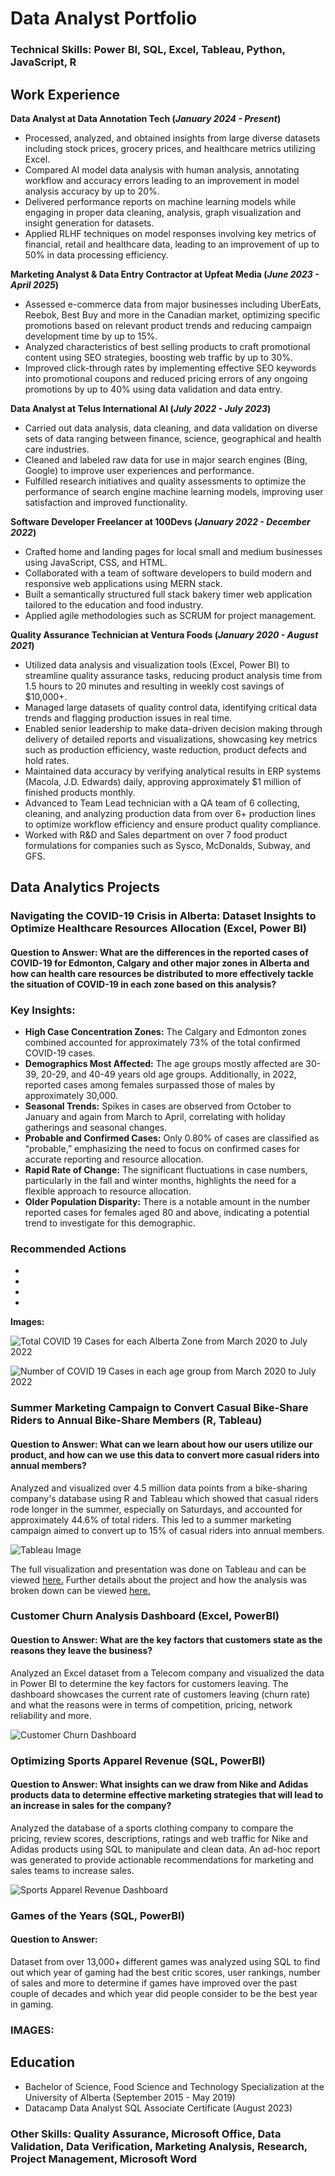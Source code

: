 # Data Analyst Portfolio 

### Technical Skills: Power BI, SQL, Excel, Tableau, Python, JavaScript, R


## **Work Experience**
**Data Analyst at Data Annotation Tech (_January 2024 - Present_)**
- Processed, analyzed, and obtained insights from large diverse datasets including stock prices, grocery prices, and healthcare metrics utilizing Excel.
- Compared AI model data analysis with human analysis, annotating workflow and accuracy errors leading to an improvement in model analysis accuracy by up to 20%.
- Delivered performance reports on machine learning models while engaging in proper data cleaning, analysis, graph visualization and insight generation for datasets.
- Applied RLHF techniques on model responses involving key metrics of financial, retail and healthcare data, leading to an improvement of up to 50% in data processing efficiency.


**Marketing Analyst & Data Entry Contractor at Upfeat Media (_June 2023 - April 2025_)**
- Assessed e-commerce data from major businesses including UberEats, Reebok, Best Buy and more in the Canadian market, optimizing specific promotions based on relevant product trends and reducing campaign development time by up to 15%. 
- Analyzed characteristics of best selling products to craft promotional content using SEO strategies, boosting web traffic by up to 30%.
- Improved click-through rates by implementing effective SEO keywords into promotional coupons and reduced pricing errors of any ongoing promotions by up to 40% using data validation and data entry.


**Data Analyst at Telus International AI (_July 2022 - July 2023_)**
- Carried out data analysis, data cleaning, and data validation on diverse sets of data ranging between finance, science, geographical and health care industries. 
- Cleaned and labeled raw data for use in major search engines (Bing, Google) to improve user experiences and performance.
- Fulfilled research initiatives and quality assessments to optimize the performance of search engine machine learning models, improving user satisfaction and improved functionality.


**Software Developer Freelancer at 100Devs (_January 2022 - December 2022_)**
- Crafted home and landing pages for local small and medium businesses using JavaScript, CSS, and HTML. 
-	Collaborated with a team of software developers to build modern and responsive web applications using MERN stack.
- Built a semantically structured full stack bakery timer web application tailored to the education and food industry.
-	Applied agile methodologies such as SCRUM for project management.
  

**Quality Assurance Technician at Ventura Foods (_January 2020 - August 2021_)**
- Utilized data analysis and visualization tools (Excel, Power BI) to streamline quality assurance tasks, reducing product analysis time from 1.5 hours to 20 minutes and resulting in weekly cost savings of $10,000+.
- Managed large datasets of quality control data, identifying critical data trends and flagging production issues in real time.
- Enabled senior leadership to make data-driven decision making through delivery of detailed reports and visualizations, showcasing key metrics such as production efficiency, waste reduction, product defects and hold rates.
- Maintained data accuracy by verifying analytical results in ERP systems (Macola, J.D. Edwards) daily, approving approximately $1 million of finished products monthly.
- Advanced to Team Lead technician with a QA team of 6 collecting, cleaning, and analyzing production data from over 6+ production lines to optimize workflow efficiency and ensure product quality compliance.
- Worked with R&D and Sales department on over 7 food product formulations for companies such as Sysco, McDonalds, Subway, and GFS.
  


## **Data Analytics Projects**
### Navigating the COVID-19 Crisis in Alberta: Dataset Insights to Optimize Healthcare Resources Allocation (Excel, Power BI)
#### Question to Answer: What are the differences in the reported cases of COVID-19 for Edmonton, Calgary and other major zones in Alberta and how can health care resources be distributed to more effectively tackle the situation of COVID-19 in each zone based on this analysis?

### Key Insights:
-	**High Case Concentration Zones:** The Calgary and Edmonton zones combined accounted for approximately 73% of the total confirmed COVID-19 cases.
-	**Demographics Most Affected:** The age groups mostly affected are 30-39, 20-29, and 40-49 years old age groups. Additionally, in 2022, reported cases among females surpassed those of males by approximately 30,000.
-	**Seasonal Trends:** Spikes in cases are observed from October to January and again from March to April, correlating with holiday gatherings and seasonal changes.
-	**Probable and Confirmed Cases:** Only 0.80% of cases are classified as “probable,” emphasizing the need to focus on confirmed cases for accurate reporting and resource allocation.
-	**Rapid Rate of Change:** The significant fluctuations in case numbers, particularly in the fall and winter months, highlights the need for a flexible approach to resource allocation.
-	**Older Population Disparity:** There is a notable amount in the number reported cases for females aged 80 and above, indicating a potential trend to investigate for this demographic.

### Recommended Actions
-
-
-
-


**Images:**

![Total COVID 19 Cases for each Alberta Zone from March 2020 to July 2022](/assets/CasesByZones.png)



![Number of COVID 19 Cases in each age group from March 2020 to July 2022](/assets/CasesByAgeGroup.png)



### Summer Marketing Campaign to Convert Casual Bike-Share Riders to Annual Bike-Share Members (R, Tableau)
#### Question to Answer: What can we learn about how our users utilize our product, and how can we use this data to convert more casual riders into annual members?

Analyzed and visualized over 4.5 million data points from a bike-sharing company's database using R and Tableau which showed that casual riders rode longer in the summer, especially on Saturdays, and accounted for approximately 44.6% of total riders. This led to a summer marketing campaign aimed to convert up to 15% of casual riders into annual members.

![Tableau Image](/assets/BikeShareTableauImage.PNG)

The full visualization and presentation was done on Tableau and can be viewed [here.](https://public.tableau.com/app/profile/visan2980/viz/DataAnalyticsProjectDashboard/Story1#1)
Further details about the project and how the analysis was broken down can be viewed [here.](https://github.com/Visan1/Data-Analytics-Project)

### Customer Churn Analysis Dashboard (Excel, PowerBI)
#### Question to Answer: What are the key factors that customers state as the reasons they leave the business?

Analyzed an Excel dataset from a Telecom company and visualized the data in Power BI to determine the key factors for customers leaving. The dashboard showcases the current rate of customers leaving (churn rate) and what the reasons were in terms of competition, pricing, network reliability and more. 

![Customer Churn Dashboard](/assets/ChurningCustomersAnalysisDashboard.PNG)


### Optimizing Sports Apparel Revenue (SQL, PowerBI)
#### Question to Answer: What insights can we draw from Nike and Adidas products data to determine effective marketing strategies that will lead to an increase in sales for the company?

Analyzed the database of a sports clothing company to compare the pricing, review scores, descriptions, ratings and web traffic for Nike and Adidas products using SQL to manipulate and clean data. An ad-hoc report was generated to provide actionable recommendations for marketing and sales teams to increase sales. 

![Sports Apparel Revenue Dashboard](/assets/SportsApparelRevenue.PNG)

### Games of the Years (SQL, PowerBI)
#### Question to Answer:

Dataset from over 13,000+ different games was analyzed using SQL to find out which year of gaming had the best critic scores, user rankings, number of sales and more to determine if games have improved over the past couple of decades and which year did people consider to be the best year in gaming.

### IMAGES:


## Education
- Bachelor of Science, Food Science and Technology Specialization at the University of Alberta (September 2015 - May 2019)
- Datacamp Data Analyst SQL Associate Certificate (August 2023)

### Other Skills: Quality Assurance, Microsoft Office, Data Validation, Data Verification, Marketing Analysis, Research, Project Management, Microsoft Word








